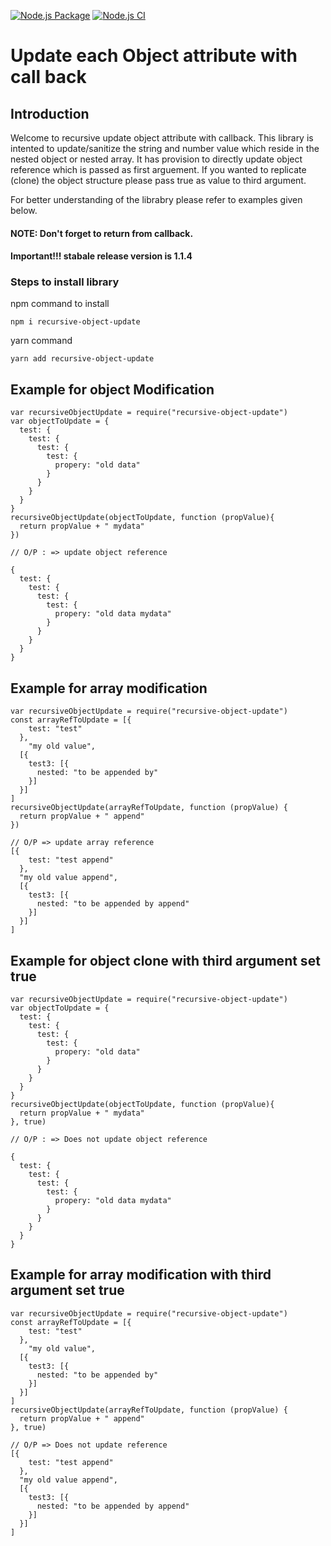 [![Node.js Package](https://github.com/dnyaneshbhalerao/recursive-update-callback/actions/workflows/npm-publish.yml/badge.svg)](https://github.com/dnyaneshbhalerao/recursive-update-callback/actions/workflows/npm-publish.yml)
[![Node.js CI](https://github.com/dnyaneshbhalerao/recursive-update-callback/actions/workflows/node.js.yml/badge.svg?branch=main)](https://github.com/dnyaneshbhalerao/recursive-update-callback/actions/workflows/node.js.yml)


# Update each Object attribute with call back 

## Introduction

Welcome to recursive update object attribute with callback. This library is intented to update/sanitize the string and number value which reside in the nested object or nested array. It has provision to directly update object reference which is passed as first arguement. If you wanted to replicate (clone) the object structure please pass true as value to third argument.

For better understanding of the librabry please refer to examples given below.

#### NOTE: Don't forget to return from callback.

#### Important!!! stabale release version is 1.1.4

### Steps to install library
npm command to install
```
npm i recursive-object-update 
```
yarn command
```
yarn add recursive-object-update
```

## Example for object Modification

```
var recursiveObjectUpdate = require("recursive-object-update")
var objectToUpdate = {
  test: {
    test: {
      test: {
        test: {
          propery: "old data"
        }
      }
    }
  }
}
recursiveObjectUpdate(objectToUpdate, function (propValue){
  return propValue + " mydata"
})

// O/P : => update object reference

{
  test: {
    test: {
      test: {
        test: {
          propery: "old data mydata"
        }
      }
    }
  }
}
```

## Example for array modification
```
var recursiveObjectUpdate = require("recursive-object-update")
const arrayRefToUpdate = [{
    test: "test"
  },
    "my old value",
  [{
    test3: [{
      nested: "to be appended by"
    }]
  }]
]
recursiveObjectUpdate(arrayRefToUpdate, function (propValue) {
  return propValue + " append"
})

// O/P => update array reference
[{
    test: "test append"
  },
  "my old value append",
  [{
    test3: [{
      nested: "to be appended by append"
    }]
  }]
]
```

## Example for object clone with third argument set true

```
var recursiveObjectUpdate = require("recursive-object-update")
var objectToUpdate = {
  test: {
    test: {
      test: {
        test: {
          propery: "old data"
        }
      }
    }
  }
}
recursiveObjectUpdate(objectToUpdate, function (propValue){
  return propValue + " mydata"
}, true)

// O/P : => Does not update object reference

{
  test: {
    test: {
      test: {
        test: {
          propery: "old data mydata"
        }
      }
    }
  }
}
```

## Example for array modification with third argument set true
```
var recursiveObjectUpdate = require("recursive-object-update")
const arrayRefToUpdate = [{
    test: "test"
  },
    "my old value",
  [{
    test3: [{
      nested: "to be appended by"
    }]
  }]
]
recursiveObjectUpdate(arrayRefToUpdate, function (propValue) {
  return propValue + " append"
}, true)

// O/P => Does not update reference
[{
    test: "test append"
  },
  "my old value append",
  [{
    test3: [{
      nested: "to be appended by append"
    }]
  }]
]
```

